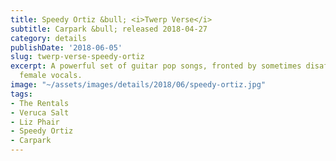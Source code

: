 ```yaml
---
title: Speedy Ortiz &bull; <i>Twerp Verse</i>
subtitle: Carpark &bull; released 2018-04-27
category: details
publishDate: '2018-06-05'
slug: twerp-verse-speedy-ortiz
excerpt: A powerful set of guitar pop songs, fronted by sometimes disaffected indie
  female vocals.
image: "~/assets/images/details/2018/06/speedy-ortiz.jpg"
tags:
- The Rentals
- Veruca Salt
- Liz Phair
- Speedy Ortiz
- Carpark
---
```


